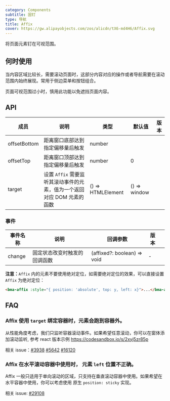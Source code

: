 ```yaml
---
category: Components
subtitle: 固钉
type: 导航
title: Affix
cover: https://gw.alipayobjects.com/zos/alicdn/tX6-md4H6/Affix.svg
---
```


将页面元素钉在可视范围。

## 何时使用

当内容区域比较长，需要滚动页面时，这部分内容对应的操作或者导航需要在滚动范围内始终展现。常用于侧边菜单和按钮组合。

页面可视范围过小时，慎用此功能以免遮挡页面内容。

## API

| 成员 | 说明 | 类型 | 默认值 | 版本 |
| --- | --- | --- | --- | --- |
| offsetBottom | 距离窗口底部达到指定偏移量后触发 | number |  |  |
| offsetTop | 距离窗口顶部达到指定偏移量后触发 | number | 0 |  |
| target | 设置 `Affix` 需要监听其滚动事件的元素，值为一个返回对应 DOM 元素的函数 | () => HTMLElement | () => window |  |

### 事件

| 事件名称 | 说明                         | 回调参数                    | 版本 |     |
| -------- | ---------------------------- | --------------------------- | ---- | --- |
| change   | 固定状态改变时触发的回调函数 | (affixed?: boolean) => void | -    |     |

**注意：**`Affix` 内的元素不要使用绝对定位，如需要绝对定位的效果，可以直接设置 `Affix` 为绝对定位：

```html
<bma-affix :style="{ position: 'absolute', top: y, left: x}">...</bma-affix>
```

## FAQ

### Affix 使用 `target` 绑定容器时，元素会跑到容器外。

从性能角度考虑，我们只监听容器滚动事件。如果希望任意滚动，你可以在窗体添加滚动监听, 参考 react 版本示例 <https://codesandbox.io/s/2xyj5zr85p>

相关 issue：[#3938](https://github.com/ant-design/ant-design/issues/3938) [#5642](https://github.com/ant-design/ant-design/issues/5642) [#16120](https://github.com/ant-design/ant-design/issues/16120)

### Affix 在水平滚动容器中使用时， 元素 `left` 位置不正确。

Affix 一般只适用于单向滚动的区域，只支持在垂直滚动容器中使用。如果希望在水平容器中使用，你可以考虑使用 原生 `position: sticky` 实现。

相关 issue: [#29108](https://github.com/ant-design/ant-design/issues/29108)
